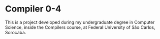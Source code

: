 # Compiler 0-4

This is a project developed during my undergraduate degree in Computer Science, inside the Compilers course, at Federal University of São Carlos, Sorocaba.
